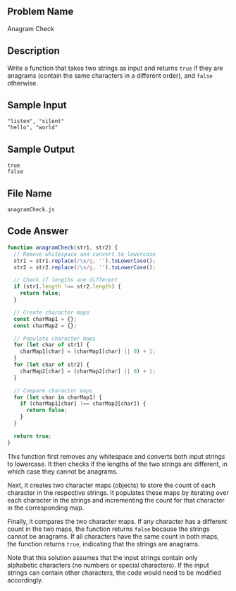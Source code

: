## Problem Name
Anagram Check

## Description
Write a function that takes two strings as input and returns `true` if they are anagrams (contain the same characters in a different order), and `false` otherwise.

## Sample Input
```
"listen", "silent"
"hello", "world"
```

## Sample Output
```
true
false
```

## File Name
`anagramCheck.js`

## Code Answer
```javascript
function anagramCheck(str1, str2) {
  // Remove whitespace and convert to lowercase
  str1 = str1.replace(/\s/g, '').toLowerCase();
  str2 = str2.replace(/\s/g, '').toLowerCase();

  // Check if lengths are different
  if (str1.length !== str2.length) {
    return false;
  }

  // Create character maps
  const charMap1 = {};
  const charMap2 = {};

  // Populate character maps
  for (let char of str1) {
    charMap1[char] = (charMap1[char] || 0) + 1;
  }
  for (let char of str2) {
    charMap2[char] = (charMap2[char] || 0) + 1;
  }

  // Compare character maps
  for (let char in charMap1) {
    if (charMap1[char] !== charMap2[char]) {
      return false;
    }
  }

  return true;
}
```

This function first removes any whitespace and converts both input strings to lowercase. It then checks if the lengths of the two strings are different, in which case they cannot be anagrams.

Next, it creates two character maps (objects) to store the count of each character in the respective strings. It populates these maps by iterating over each character in the strings and incrementing the count for that character in the corresponding map.

Finally, it compares the two character maps. If any character has a different count in the two maps, the function returns `false` because the strings cannot be anagrams. If all characters have the same count in both maps, the function returns `true`, indicating that the strings are anagrams.

Note that this solution assumes that the input strings contain only alphabetic characters (no numbers or special characters). If the input strings can contain other characters, the code would need to be modified accordingly.